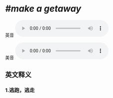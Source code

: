# ***\#make a getaway*** 
英音
<audio src="./media/make a getaway1_AAC.aac" controls="controls"></audio>

美音
<audio src="./media/make a getaway2_AAC.aac" controls="controls"></audio>



  

英文释义
---
### 1.**逃跑，逃走**  


